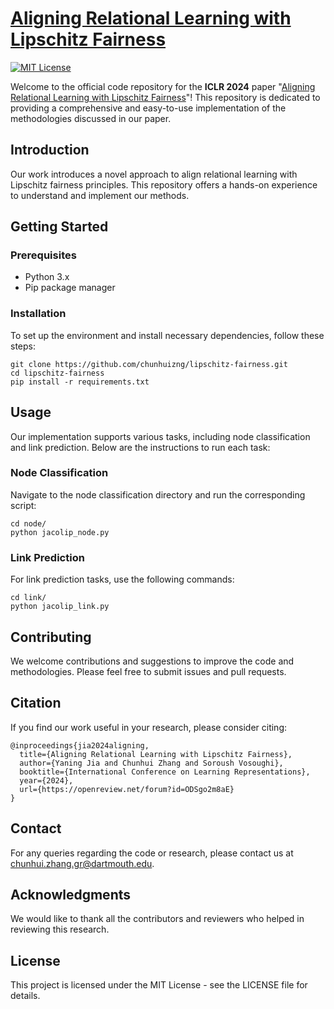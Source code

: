 # [Aligning Relational Learning with Lipschitz Fairness](https://openreview.net/forum?id=ODSgo2m8aE)
[![MIT License](https://img.shields.io/badge/license-MIT-blue.svg)](https://opensource.org/licenses/MIT)

Welcome to the official code repository for the **ICLR 2024** paper "[Aligning Relational Learning with Lipschitz Fairness](https://openreview.net/forum?id=ODSgo2m8aE)"! This repository is dedicated to providing a comprehensive and easy-to-use implementation of the methodologies discussed in our paper.

## Introduction
Our work introduces a novel approach to align relational learning with Lipschitz fairness principles. This repository offers a hands-on experience to understand and implement our methods.

## Getting Started

### Prerequisites
- Python 3.x
- Pip package manager

### Installation
To set up the environment and install necessary dependencies, follow these steps:

```shell
git clone https://github.com/chunhuizng/lipschitz-fairness.git
cd lipschitz-fairness
pip install -r requirements.txt
```

## Usage
Our implementation supports various tasks, including node classification and link prediction. Below are the instructions to run each task:

### Node Classification
Navigate to the node classification directory and run the corresponding script:

```shell
cd node/
python jacolip_node.py
```

### Link Prediction
For link prediction tasks, use the following commands:

```shell
cd link/
python jacolip_link.py
```

## Contributing
We welcome contributions and suggestions to improve the code and methodologies. Please feel free to submit issues and pull requests.

## Citation
If you find our work useful in your research, please consider citing:

```
@inproceedings{jia2024aligning,
  title={Aligning Relational Learning with Lipschitz Fairness},
  author={Yaning Jia and Chunhui Zhang and Soroush Vosoughi},
  booktitle={International Conference on Learning Representations},
  year={2024},
  url={https://openreview.net/forum?id=ODSgo2m8aE}
}
```

## Contact
For any queries regarding the code or research, please contact us at chunhui.zhang.gr@dartmouth.edu.

## Acknowledgments
We would like to thank all the contributors and reviewers who helped in reviewing this research.

## License
This project is licensed under the MIT License - see the LICENSE file for details.